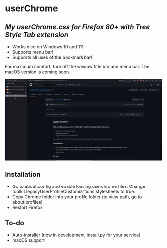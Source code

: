 # userChrome
## _My userChrome.css for Firefox 80+ with Tree Style Tab extension_
- Works nice on Windows 10 and 11!
- Supports menu bar!
- Supports all uses of the bookmark bar!

For maximum comfort, turn off the window title bar and menu bar. The macOS version is coming soon.

![Screenshot](/images/screenshot.png)

## Installation
- Go to about:config and enable loading userchrome files. Change toolkit.legacyUserProfileCustomizations.stylesheets to true.
- Copy Chrome folder into your profile folder (to view path, go to about:profiles)
- Restart Firefox

## To-do
- Auto-installer (now in development, install.py for your service)
- macOS support
